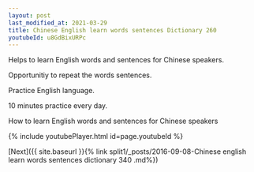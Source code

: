 ```yaml
---
layout: post
last_modified_at: 2021-03-29
title: Chinese English learn words sentences Dictionary 260 
youtubeId: u8GdBixURPc
---
```

 
 
Helps to learn English words and sentences for Chinese speakers.

Opportunitiy to repeat the words sentences. 

Practice English language. 
 
10 minutes practice every day. 
 
How to learn English words and sentences for Chinese speakers 
 
{% include youtubePlayer.html id=page.youtubeId %}
 
 
[Next]({{ site.baseurl }}{% link  split1/_posts/2016-09-08-Chinese english learn words sentences dictionary 340 .md%})
 
